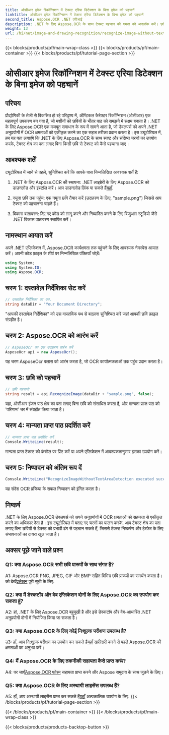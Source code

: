 ```yaml
---
title: ओसीआर इमेज रिकॉग्निशन में टेक्स्ट एरिया डिटेक्शन के बिना इमेज को पहचानें
linktitle: ओसीआर इमेज रिकॉग्निशन में टेक्स्ट एरिया डिटेक्शन के बिना इमेज को पहचानें
second_title: Aspose.OCR .NET एपीआई
description: .NET के लिए Aspose.OCR के साथ टेक्स्ट पहचान की क्षमता को अनलॉक करें। छवियों से पाठ को सहजता से पहचानें।
weight: 13
url: /hi/net/image-and-drawing-recognition/recognize-image-without-text-area-detection/
---
```


{{< blocks/products/pf/main-wrap-class >}}
{{< blocks/products/pf/main-container >}}
{{< blocks/products/pf/tutorial-page-section >}}

# ओसीआर इमेज रिकॉग्निशन में टेक्स्ट एरिया डिटेक्शन के बिना इमेज को पहचानें

## परिचय

प्रौद्योगिकी के तेजी से विकसित हो रहे परिदृश्य में, ऑप्टिकल कैरेक्टर रिकॉग्निशन (ओसीआर) एक महत्वपूर्ण उपकरण बन गया है, जो मशीनों को छवियों के भीतर पाठ को समझने में सक्षम बनाता है। .NET के लिए Aspose.OCR एक मजबूत समाधान के रूप में सामने आता है, जो डेवलपर्स को अपने .NET अनुप्रयोगों में OCR क्षमताओं को एकीकृत करने का एक सहज तरीका प्रदान करता है। इस ट्यूटोरियल में, हम यह पता लगाएंगे कि .NET के लिए Aspose.OCR के साथ स्पष्ट और संक्षिप्त चरणों का उपयोग करके, टेक्स्ट क्षेत्र का पता लगाए बिना किसी छवि से टेक्स्ट को कैसे पहचाना जाए।

## आवश्यक शर्तें

ट्यूटोरियल में जाने से पहले, सुनिश्चित करें कि आपके पास निम्नलिखित आवश्यक शर्तें हैं:

1.  .NET के लिए Aspose.OCR की स्थापना: .NET लाइब्रेरी के लिए Aspose.OCR को डाउनलोड और इंस्टॉल करें। आप डाउनलोड लिंक पा सकते हैं[यहाँ](https://releases.aspose.com/ocr/net/).

2. नमूना छवि तक पहुंच: एक नमूना छवि तैयार करें (उदाहरण के लिए, "sample.png") जिससे आप टेक्स्ट को पहचानना चाहते हैं।

3. विकास वातावरण: दिए गए कोड को लागू करने और निष्पादित करने के लिए विजुअल स्टूडियो जैसे .NET विकास वातावरण स्थापित करें।

## नामस्थान आयात करें

अपने .NET एप्लिकेशन में, Aspose.OCR कार्यक्षमता तक पहुंचने के लिए आवश्यक नेमस्पेस आयात करें। अपनी कोड फ़ाइल के शीर्ष पर निम्नलिखित पंक्तियाँ जोड़ें:

```csharp
using System;
using System.IO;
using Aspose.OCR;
```

## चरण 1: दस्तावेज़ निर्देशिका सेट करें

```csharp
// दस्तावेज़ निर्देशिका का पथ.
string dataDir = "Your Document Directory";
```

"आपकी दस्तावेज़ निर्देशिका" को उस वास्तविक पथ से बदलना सुनिश्चित करें जहां आपकी छवि फ़ाइल संग्रहीत है।

## चरण 2: Aspose.OCR को आरंभ करें

```csharp
// AsposeOcr का एक उदाहरण प्रारंभ करें
AsposeOcr api = new AsposeOcr();
```

यह चरण AsposeOcr क्लास को आरंभ करता है, जो OCR कार्यात्मकताओं तक पहुंच प्रदान करता है।

## चरण 3: छवि को पहचानें

```csharp
// छवि पहचानो
string result = api.RecognizeImage(dataDir + "sample.png", false);
```

यहां, ओसीआर इंजन पाठ क्षेत्र का पता लगाए बिना छवि को संसाधित करता है, और मान्यता प्राप्त पाठ को 'परिणाम' चर में संग्रहीत किया जाता है।

## चरण 4: मान्यता प्राप्त पाठ प्रदर्शित करें

```csharp
// मान्यता प्राप्त पाठ प्रदर्शित करें
Console.WriteLine(result);
```

मान्यता प्राप्त टेक्स्ट को कंसोल पर प्रिंट करें या अपने एप्लिकेशन में आवश्यकतानुसार इसका उपयोग करें।

## चरण 5: निष्पादन को अंतिम रूप दें

```csharp
Console.WriteLine("RecognizeImageWithoutTextAreaDetection executed successfully");
```

यह संदेश OCR प्रक्रिया के सफल निष्पादन को इंगित करता है।

## निष्कर्ष

.NET के लिए Aspose.OCR डेवलपर्स को अपने अनुप्रयोगों में OCR क्षमताओं को सहजता से एकीकृत करने का अधिकार देता है। इस ट्यूटोरियल में बताए गए चरणों का पालन करके, आप टेक्स्ट क्षेत्र का पता लगाए बिना छवियों से टेक्स्ट को प्रभावी ढंग से पहचान सकते हैं, जिससे टेक्स्ट निष्कर्षण और हेरफेर के लिए संभावनाओं का दायरा खुल जाता है।

## अक्सर पूछे जाने वाले प्रश्न

### Q1: क्या Aspose.OCR सभी छवि प्रारूपों के साथ संगत है?

 A1: Aspose.OCR PNG, JPEG, GIF और BMP सहित विभिन्न छवि प्रारूपों का समर्थन करता है। को देखें[प्रलेखन](https://reference.aspose.com/ocr/net/) पूरी सूची के लिए.

### Q2: क्या मैं डेस्कटॉप और वेब एप्लिकेशन दोनों के लिए Aspose.OCR का उपयोग कर सकता हूं?

A2: हां, .NET के लिए Aspose.OCR बहुमुखी है और इसे डेस्कटॉप और वेब-आधारित .NET अनुप्रयोगों दोनों में नियोजित किया जा सकता है।

### Q3: क्या Aspose.OCR के लिए कोई निःशुल्क परीक्षण उपलब्ध है?

 उ3: हाँ, आप नि:शुल्क परीक्षण का उपयोग कर सकते हैं[यहाँ](https://releases.aspose.com/) खरीदारी करने से पहले Aspose.OCR की क्षमताओं का अनुभव करें।

### Q4: मैं Aspose.OCR के लिए तकनीकी सहायता कैसे प्राप्त करूं?

 A4: पर जाएँ[Aspose.OCR फोरम](https://forum.aspose.com/c/ocr/16) सहायता प्राप्त करने और Aspose समुदाय के साथ जुड़ने के लिए।

### Q5: क्या Aspose.OCR के लिए अस्थायी लाइसेंस उपलब्ध हैं?

 A5: हाँ, आप अस्थायी लाइसेंस प्राप्त कर सकते हैं[यहाँ](https://purchase.aspose.com/temporary-license/) अल्पकालिक उपयोग के लिए.
{{< /blocks/products/pf/tutorial-page-section >}}

{{< /blocks/products/pf/main-container >}}
{{< /blocks/products/pf/main-wrap-class >}}

{{< blocks/products/products-backtop-button >}}
